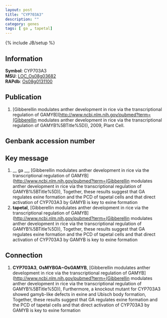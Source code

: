 ```yaml
---
layout: post
title: "CYP703A3"
description: ""
category: genes
tags: [ ga , tapetal]
---
```

{% include JB/setup %}

## Information
__Symbol__: CYP703A3  
__MSU__: [LOC_Os08g03682](http://rice.plantbiology.msu.edu/cgi-bin/ORF_infopage.cgi?orf=LOC_Os08g03682)  
__RAPdb__: [Os08g0131100](http://rapdb.dna.affrc.go.jp/viewer/gbrowse_details/irgsp1?name=Os08g0131100)  

## Publication
1. [Gibberellin modulates anther development in rice via the transcriptional regulation of GAMYB](http://www.ncbi.nlm.nih.gov/pubmed?term=(Gibberellin modulates anther development in rice via the transcriptional regulation of GAMYB%5BTitle%5D)), 2009, Plant Cell.

## Genbank accession number

## Key message
1. __ ga __, [Gibberellin modulates anther development in rice via the transcriptional regulation of GAMYB](http://www.ncbi.nlm.nih.gov/pubmed?term=(Gibberellin modulates anther development in rice via the transcriptional regulation of GAMYB%5BTitle%5D)),  Together, these results suggest that GA regulates exine formation and the PCD of tapetal cells and that direct activation of CYP703A3 by GAMYB is key to exine formation
2. __tapetal__, [Gibberellin modulates anther development in rice via the transcriptional regulation of GAMYB](http://www.ncbi.nlm.nih.gov/pubmed?term=(Gibberellin modulates anther development in rice via the transcriptional regulation of GAMYB%5BTitle%5D)),  Together, these results suggest that GA regulates exine formation and the PCD of tapetal cells and that direct activation of CYP703A3 by GAMYB is key to exine formation

## Connection
1. __CYP703A3__, __OsMYBGA~OsGAMYB__, [Gibberellin modulates anther development in rice via the transcriptional regulation of GAMYB](http://www.ncbi.nlm.nih.gov/pubmed?term=(Gibberellin modulates anther development in rice via the transcriptional regulation of GAMYB%5BTitle%5D)),  Furthermore, a knockout mutant for CYP703A3 showed gamyb-like defects in exine and Ubisch body formation, Together, these results suggest that GA regulates exine formation and the PCD of tapetal cells and that direct activation of CYP703A3 by GAMYB is key to exine formation


